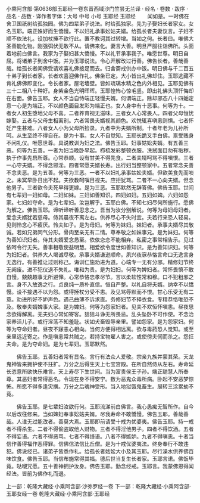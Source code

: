 小乘阿含部·第0636部玉耶经一卷东晋西域沙门竺昙无兰译
· 经名 · 卷数 · 跋序
· 品名 · 品数 · 译作者字体：大号 中号 小号
玉耶经
玉耶经
　　闻如是。一时佛在舍卫国祇树给孤独园。佛为四辈弟子说法。时给孤独家。先为子娶妇长者家女。女名玉耶。端正姝好而生憍慢。不以妇礼承事妐姑夫婿。给孤长者夫妻议言。子妇不顺不依法礼。设加杖捶不欲行此。置不教诃其过转增。当如之何。长者曰。唯佛大圣善能化物。刚强弭伏无敢不从。请佛来化。妻言大善。明旦严服往诣佛所。头面着地前白佛言。我家为子娶妇甚大憍慢。不以礼节承事我子。唯愿世尊。明日自屈。将诸弟子到舍中饭。并为玉耶说法。令心开解改过行善。佛告长者。善哉善哉。给孤长者闻佛受请欢喜礼佛接足而去。归舍斋戒供办中饭。明日佛与千二百五十弟子到长者家。长者欢喜迎佛作礼。佛坐已定。大小皆出礼佛却住。玉耶逃藏不肯礼佛佛即变化。令长者家。屋宅墙壁。皆如琉璃水精之色内外相见。玉耶见佛有三十二相八十种好。身紫金色光明晖晖。玉耶惶怖心惊毛竖。即出礼佛头顶忏悔却在右面。佛告玉耶。女人不当自恃端正轻慢夫婿。何谓端正。除却邪态八十四姤定意一心是为端正。不以颜色面目发彩为端正也。女人身中有十恶事。何等为十。一者女人初生堕地父母不喜。二者养育视无滋味。三者女人心常畏人。四者父母恒忧嫁娶。五者与父母生相离别。六者常畏夫婿视其颜色。欢悦辄喜嗔恚则惧。七者怀妊产生甚难。八者女人小为父母所捡录。九者中为夫婿所制。十者年老为儿孙所呵。从生至终不得自在。是为十事。女人不自觉知。玉耶长跪叉手白佛。禀受贱身不闲礼仪。唯愿世尊。具说教训为妇之法。佛告玉耶。妇事姑妐夫婿。有五善三恶。何等为五善。一者为妇当晚卧早起。栉梳发彩整顿衣服。洗拭面目勿有垢秽。执于作事先启所尊。心常恭顺。设有甘美不得先食。二者夫壻呵骂不得嗔恨。三者一心守夫婿。不得念邪淫。四者常愿夫婿长寿。出行妇当整顿家中。五者常念夫善不念夫恶。是为五善。何等为三恶。一者不以妇礼承事姑妐夫婿。但欲美食先而啖之。未冥早卧日出不起。夫欲教呵嗔目视夫。应拒犹骂。二者不一心向夫婿。但念他男子。三者欲令夫死早得更嫁。是为三恶。玉耶默然无辞答佛。佛告玉耶。世间有七辈妇一妇如母。二妇如妹。三妇如善知识。四妇如妇。五妇如婢。六妇如怨家。七妇如夺命。是为七辈妇。汝岂解乎。玉耶白佛。不知七妇尽何所施行。愿佛为解之。佛告玉耶。谛听谛听善思念之。吾当为汝分别解说。何等为母妇母妇者。爱念夫婿犹若慈母。侍其晨夜不离左右。供养尽心不失时宜。夫若行来恐人轻易。见则怜念心不疲厌。怜夫如子。是为母妇。何等为妹妇。妹妇者。承事夫婿尽其敬诚。若如兄弟同气分形。骨肉至亲无有二情。尊奉敬之如妹事兄。是为妹妇。何等为善知识妇者。侍其夫婿爱念恳至。依依恋恋不能相弃。私密之事常相告示。见过依呵令行无失。善事相敬使益明慧。相爱欲令度世如善知识。是为善知识妇。何等为妇妇者。供养大人竭诚尽敬。承事夫婿谦逊顺命。夙兴夜寐恭恪言命口无逸言身无逸行。有善推让过则称己。诲训仁施劝进为道。心端专一无有分邪。精修妇节终无阙废。进不犯仪退不失礼。唯和为贵。是为妇妇。何等为婢妇者。常怀畏慎不敢自慢。兢兢趣事无所避惮。心常恭恪忠孝尽节。言以柔软性常和穆。口不犯粗邪之言。身不入放逸之行。贞良纯一质朴直信。恒自严整。以礼自将夫婿。纳幸不以憍慢。设不接遇不以为怨。或得捶杖分受不恚。及见骂辱默而不恨。甘心乐受无有二意。劝进所好不妒声色。遇己曲薄不诉求直。务修妇节不择衣食。专精恭恪唯恐不及。敬奉夫婿婢事大家。是为婢妇。何等为怨家妇者。见夫不欢恒怀嗔恚。昼夜思念欲得解离。无夫妇心常如寄客。狺狺斗诤无所畏忌。乱头坠卧不可作使。不念治家养活儿子。或行淫荡不知羞耻。状如犬畜毁辱亲里。譬如怨家。是为怨家妇。何等为夺命妇者。昼夜不寐恚心相向。当何方便得相远离。欲与毒药恐人觉知。或至亲里远近寄之。作是嗔恚常共贼之。若持宝物雇人害之。或使傍夫伺而杀之。怨抂夫命。是为夺命妇。是为七辈妇。玉耶默然。

　　佛告玉耶。五善妇者常有显名。言行有法众人爱敬。宗亲九族并蒙其荣。天龙鬼神皆来拥护使不抂扩。万分之后得生天上七宝宫殿。在所自然侍从左右。寿命延长恣意所欲快乐难言。天上寿尽下生世间。当为富贵侯王子孙。端正聪慧人所奉尊。其恶妇者常得恶名。令现在身不得安宁。数为恶鬼众毒所病。卧起不安恶梦惊怖。所愿不得多逢灾撗。万分之后魂神受形。当入地狱饿鬼畜生。展转三涂累劫不竟。

　　佛告玉耶。是七辈妇汝欲行何。玉耶流涕前白佛言。我心愚痴无智所作。自今以后改往修来。当如婢妇奉事妐姑夫婿。尽我寿命不敢憍慢。佛告玉耶。善哉善哉。人谁无过能改者。善莫大焉。玉耶即前请受十戒为优婆夷。佛告玉耶。持一戒者不得杀生。二者不得偷盗取他人财物。三者不得淫他男子。四者不得饮酒。五者不得妄语。六者不得恶骂。七者不得绮语。八者不得嫉妒。九者不得嗔恚。十者当信作善得福作恶得罪。信佛信法信比丘僧。是为十戒优婆夷法。终身奉行不敢违犯。佛说经已。诸弟子皆悉作礼。给孤长者姑妐大小及其玉耶。尽行澡水供养佛百味饮食。佛告玉耶。当信布施常得其福。德后世当复生长者家。玉耶言诺。佛饭毕竟。哒嚫咒愿。五十善神拥护汝身。佛告玉耶。勤念经戒。玉耶言。我蒙佛恩得闻经法。皆前为佛作礼而退。

上一部：乾隆大藏经·小乘阿含部·沙弥罗经一卷
下一部：乾隆大藏经·小乘阿含部·玉耶女经一卷
乾隆大藏经·小乘阿含部·玉耶经